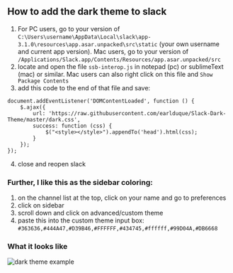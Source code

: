 ## How to add the dark theme to slack

1) For PC users, go to your version of `C:\Users\username\AppData\Local\slack\app-3.1.0\resources\app.asar.unpacked\src\static` (your own username and current app version). Mac users, go to your version of `/Applications/Slack.app/Contents/Resources/app.asar.unpacked/src`
2) locate and open the file `ssb-interop.js` in notepad (pc) or sublimeText (mac) or similar. Mac users can also right click on this file and `Show Package Contents`
3) add this code to the end of that file and save:
```
document.addEventListener('DOMContentLoaded', function () {
    $.ajax({
        url: 'https://raw.githubusercontent.com/earlduque/Slack-Dark-Theme/master/dark.css',
        success: function (css) {
            $("<style></style>").appendTo('head').html(css);
        }
    });
});
```
4) close and reopen slack

### Further, I like this as the sidebar coloring:

1) on the channel list at the top, click on your name and go to preferences
2) click on sidebar
3) scroll down and click on advanced/custom theme
4) paste this into the custom theme input box:
`#363636,#444A47,#D39B46,#FFFFFF,#434745,#ffffff,#99D04A,#DB6668`

### What it looks like
![dark theme example](https://raw.githubusercontent.com/earlduque/Slack-Dark-Theme/master/darktheme.png)
